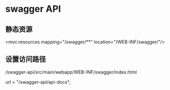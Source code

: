 # swagger API

## 静态资源

<mvc:resources mapping="/swagger/**" location="/WEB-INF/swagger/"/>

## 设置访问路径

/swagger-api/src/main/webapp/WEB-INF/swagger/index.html

url = "/swagger-api/api-docs";







